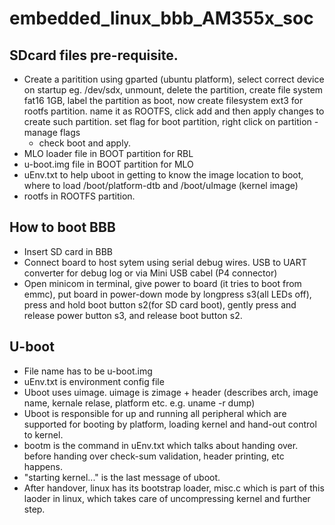 # embedded_linux_bbb_AM355x_soc

## SDcard files pre-requisite.
- Create a paritition using gparted (ubuntu platform), select correct device on startup eg. /dev/sdx, unmount, delete the partition, create file system fat16 1GB, label the partition as boot,
  now create filesystem ext3 for rootfs partition. name it as ROOTFS, click add and then apply changes to create such partition. set flag for boot partition, right click on partition - manage flags
  - check boot and apply. 
- MLO loader file in BOOT partition for RBL
- u-boot.img file in BOOT partition for MLO
- uEnv.txt to help uboot in getting to know the image location to boot, where to load /boot/platform-dtb and /boot/uImage (kernel image)
- rootfs in ROOTFS partition.

## How to boot BBB
- Insert SD card in BBB
- Connect board to host sytem using serial debug wires. USB to UART converter for debug log or via Mini USB cabel (P4 connector)
- Open minicom in terminal, give power to board (it tries to boot from emmc), put board in power-down mode by longpress s3(all LEDs off), press and hold boot button s2(for SD card boot), gently press and release power button s3, and release boot button s2.

## U-boot
- File name has to be u-boot.img
- uEnv.txt is environment config file
- Uboot uses uimage. uimage is zimage + header (describes arch, image name, kernale relase, platform etc. e.g. uname -r dump)
- Uboot is responsible for up and running all peripheral which are supported for booting by platform, loading kernel and hand-out control to kernel.
- bootm is the command in uEnv.txt which talks about handing over. before handing over check-sum validation, header printing, etc happens.
- "starting kernel..." is the last message of uboot.
- After handover, linux has its bootstrap loader, misc.c which is part of this laoder in linux, which takes care of uncompressing kernel and further step.
